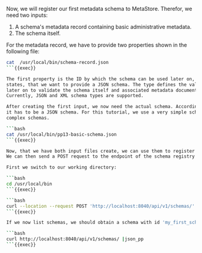 Now, we will register our first metadata schema to MetaStore. Therefor, we need two inputs:

1. A schema's metadata record containing basic administrative metadata.
2. The schema itself.

For the metadata record, we have to provide two properties shown in the following file:

```bash
cat  /usr/local/bin/schema-record.json
```{{exec}}

The first property is the ID by which the schema can be used later on, the second property 
states, that we want to provide a JSON schema. The type defines the validator which is used 
later on to validate the schema itself and associated metadata documents.
Currently, JSON and XML schema types are supported.

After creating the first input, we now need the actual schema. According to our schema metadata record, 
it has to be a JSON schema. For this tutorial, we use a very simple schema even though MetaStore supports
complex schemas.

```bash
cat /usr/local/bin/pp13-basic-schema.json
```{{exec}}

Now, that we have both input files create, we can use them to register our first schema in MetaStore.
We can then send a POST request to the endpoint of the schema registry component of MetaStore:

First we switch to our working directory:

```bash
cd /usr/local/bin
```{{exec}}

```bash
curl --location --request POST 'http://localhost:8040/api/v1/schemas/' --form 'record=@schema-record.json' --form 'schema=@pp13-basic-schema.json' |json_pp
```{{exec}}

If we now list schemas, we should obtain a schema with id 'my_first_schema' as result:

```bash
curl http://localhost:8040/api/v1/schemas/ |json_pp
```{{exec}}